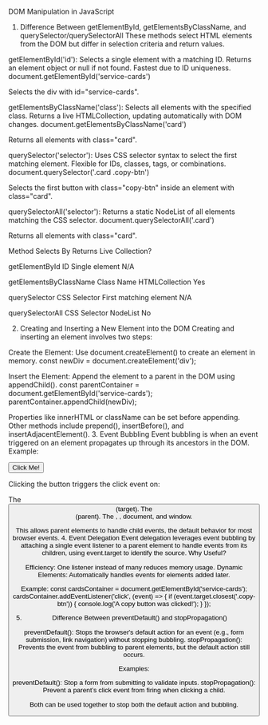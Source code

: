 DOM Manipulation in JavaScript

1. Difference Between getElementById, getElementsByClassName, and querySelector/querySelectorAll
These methods select HTML elements from the DOM but differ in selection criteria and return values.

getElementById('id'): Selects a single element with a matching ID. Returns an element object or null if not found. Fastest due to ID uniqueness.
document.getElementById('service-cards')

Selects the div with id="service-cards".

getElementsByClassName('class'): Selects all elements with the specified class. Returns a live HTMLCollection, updating automatically with DOM changes.
document.getElementsByClassName('card')

Returns all elements with class="card".

querySelector('selector'): Uses CSS selector syntax to select the first matching element. Flexible for IDs, classes, tags, or combinations.
document.querySelector('.card .copy-btn')

Selects the first button with class="copy-btn" inside an element with class="card".

querySelectorAll('selector'): Returns a static NodeList of all elements matching the CSS selector.
document.querySelectorAll('.card')

Returns all elements with class="card".





Method
Selects By
Returns
Live Collection?



getElementById
ID
Single element
N/A


getElementsByClassName
Class Name
HTMLCollection
Yes


querySelector
CSS Selector
First matching element
N/A


querySelectorAll
CSS Selector
NodeList
No


2. Creating and Inserting a New Element into the DOM
Creating and inserting an element involves two steps:

Create the Element: Use document.createElement() to create an element in memory.
const newDiv = document.createElement('div');


Insert the Element: Append the element to a parent in the DOM using appendChild().
const parentContainer = document.getElementById('service-cards');
parentContainer.appendChild(newDiv);



Properties like innerHTML or className can be set before appending. Other methods include prepend(), insertBefore(), and insertAdjacentElement().
3. Event Bubbling
Event bubbling is when an event triggered on an element propagates up through its ancestors in the DOM.
Example:
<body>
  <div>
    <button>Click Me!</button>
  </div>
</body>

Clicking the button triggers the click event on:

The <button> (target).
The <div> (parent).
The <body>, <html>, document, and window.

This allows parent elements to handle child events, the default behavior for most browser events.
4. Event Delegation
Event delegation leverages event bubbling by attaching a single event listener to a parent element to handle events from its children, using event.target to identify the source.
Why Useful?

Efficiency: One listener instead of many reduces memory usage.
Dynamic Elements: Automatically handles events for elements added later.

Example:
const cardsContainer = document.getElementById('service-cards');
cardsContainer.addEventListener('click', (event) => {
    if (event.target.closest('.copy-btn')) {
        console.log('A copy button was clicked!');
    }
});

5. Difference Between preventDefault() and stopPropagation()

preventDefault(): Stops the browser's default action for an event (e.g., form submission, link navigation) without stopping bubbling.
stopPropagation(): Prevents the event from bubbling to parent elements, but the default action still occurs.

Examples:

preventDefault(): Stop a form from submitting to validate inputs.
stopPropagation(): Prevent a parent’s click event from firing when clicking a child.

Both can be used together to stop both the default action and bubbling.
